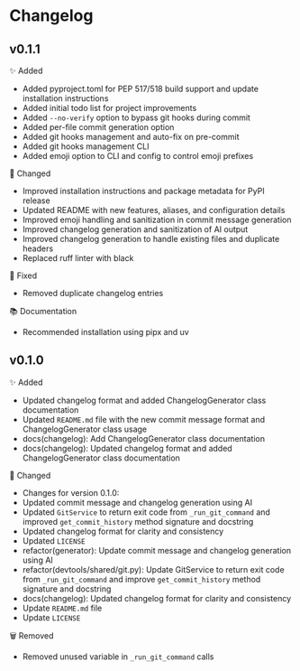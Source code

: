 # Changelog

## v0.1.1

✨ Added
- Added pyproject.toml for PEP 517/518 build support and update installation instructions
- Added initial todo list for project improvements
- Added `--no-verify` option to bypass git hooks during commit
- Added per-file commit generation option
- Added git hooks management and auto-fix on pre-commit
- Added git hooks management CLI
- Added emoji option to CLI and config to control emoji prefixes

🔄 Changed
- Improved installation instructions and package metadata for PyPI release
- Updated README with new features, aliases, and configuration details
- Improved emoji handling and sanitization in commit message generation
- Improved changelog generation and sanitization of AI output
- Improved changelog generation to handle existing files and duplicate headers
- Replaced ruff linter with black

🐛 Fixed
- Removed duplicate changelog entries

📚 Documentation
- Recommended installation using pipx and uv

## v0.1.0

✨ Added
- Updated changelog format and added ChangelogGenerator class documentation
- Updated `README.md` file with the new commit message format and ChangelogGenerator class usage
- docs(changelog): Add ChangelogGenerator class documentation
- docs(changelog): Updated changelog format and added ChangelogGenerator class documentation

🔄 Changed
- Changes for version 0.1.0:
- Updated commit message and changelog generation using AI
- Updated `GitService` to return exit code from `_run_git_command` and improved `get_commit_history` method signature and docstring
- Updated changelog format for clarity and consistency
- Updated `LICENSE`
- refactor(generator): Update commit message and changelog generation using AI
- refactor(devtools/shared/git.py): Update GitService to return exit code from `_run_git_command` and improve `get_commit_history` method signature and docstring
- docs(changelog): Updated changelog format for clarity and consistency
- Update `README.md` file
- Update `LICENSE`

🗑️ Removed
- Removed unused variable in `_run_git_command` calls